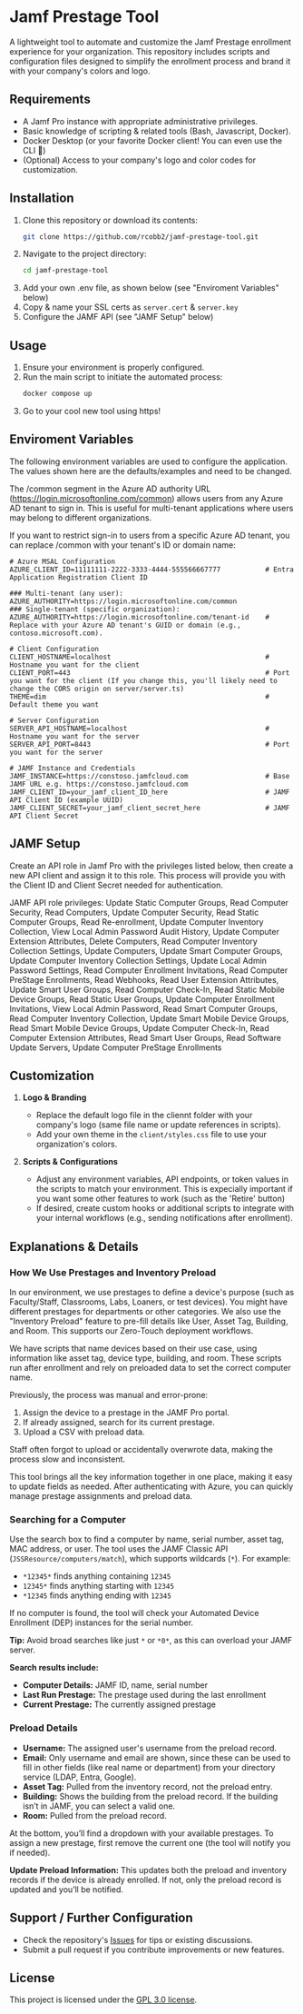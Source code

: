 # Jamf Prestage Tool

A lightweight tool to automate and customize the Jamf Prestage enrollment experience for your organization. This repository includes scripts and configuration files designed to simplify the enrollment process and brand it with your company's colors and logo.

## Requirements
- A Jamf Pro instance with appropriate administrative privileges.
- Basic knowledge of scripting & related tools (Bash, Javascript, Docker).
- Docker Desktop (or your favorite Docker client! You can even use the CLI 🥲)
- (Optional) Access to your company's logo and color codes for customization.

## Installation
1. Clone this repository or download its contents:
   ```bash
   git clone https://github.com/rcobb2/jamf-prestage-tool.git
   ```
2. Navigate to the project directory:
   ```bash
   cd jamf-prestage-tool
   ```
3. Add your own .env file, as shown below (see "Enviroment Variables" below)
4. Copy & name your SSL certs as `server.cert` & `server.key`
5. Configure the JAMF API (see "JAMF Setup" below)

## Usage
1. Ensure your environment is properly configured.
2. Run the main script to initiate the automated process:
   ```bash
   docker compose up
   ```
3. Go to your cool new tool using https!

## Enviroment Variables
The following environment variables are used to configure the application. The values shown here are the defaults/examples and need to be changed.

The /common segment in the Azure AD authority URL (https://login.microsoftonline.com/common) allows users from any Azure AD tenant to sign in. This is useful for multi-tenant applications where users may belong to different organizations.

If you want to restrict sign-in to users from a specific Azure AD tenant, you can replace /common with your tenant's ID or domain name:

```env
# Azure MSAL Configuration
AZURE_CLIENT_ID=11111111-2222-3333-4444-555566667777           # Entra Application Registration Client ID

### Multi-tenant (any user):
AZURE_AUTHORITY=https://login.microsoftonline.com/common
### Single-tenant (specific organization):
AZURE_AUTHORITY=https://login.microsoftonline.com/tenant-id    # Replace with your Azure AD tenant's GUID or domain (e.g., contoso.microsoft.com).

# Client Configuration
CLIENT_HOSTNAME=localhost                                      # Hostname you want for the client
CLIENT_PORT=443                                                # Port you want for the client (If you change this, you'll likely need to change the CORS origin on server/server.ts)
THEME=dim                                                      # Default theme you want

# Server Configuration
SERVER_API_HOSTNAME=localhost                                  # Hostname you want for the server
SERVER_API_PORT=8443                                           # Port you want for the server

# JAMF Instance and Credentials
JAMF_INSTANCE=https://constoso.jamfcloud.com                   # Base JAMF URL e.g. https://constoso.jamfcloud.com
JAMF_CLIENT_ID=your_jamf_client_ID_here                        # JAMF API Client ID (example UUID)
JAMF_CLIENT_SECRET=your_jamf_client_secret_here                # JAMF API Client Secret
```

## JAMF Setup
Create an API role in Jamf Pro with the privileges listed below, then create a new API client and assign it to this role. This process will provide you with the Client ID and Client Secret needed for authentication.

JAMF API role privileges:
Update Static Computer Groups, Read Computer Security, Read Computers, Update Computer Security, Read Static Computer Groups, Read Re-enrollment, Update Computer Inventory Collection, View Local Admin Password Audit History, Update Computer Extension Attributes, Delete Computers, Read Computer Inventory Collection Settings, Update Computers, Update Smart Computer Groups, Update Computer Inventory Collection Settings, Update Local Admin Password Settings, Read Computer Enrollment Invitations, Read Computer PreStage Enrollments, Read Webhooks, Read User Extension Attributes, Update Smart User Groups, Read Computer Check-In, Read Static Mobile Device Groups, Read Static User Groups, Update Computer Enrollment Invitations, View Local Admin Password, Read Smart Computer Groups, Read Computer Inventory Collection, Update Smart Mobile Device Groups, Read Smart Mobile Device Groups, Update Computer Check-In, Read Computer Extension Attributes, Read Smart User Groups, Read Software Update Servers, Update Computer PreStage Enrollments

## Customization
1. **Logo & Branding**
   - Replace the default logo file in the cliennt folder with your company's logo (same file name or update references in scripts).
   - Add your own theme in the `client/styles.css` file to use your organization's colors.

2. **Scripts & Configurations**
   - Adjust any environment variables, API endpoints, or token values in the scripts to match your environment. This is expecially important if you want some other features to work (such as the 'Retire' button)
   - If desired, create custom hooks or additional scripts to integrate with your internal workflows (e.g., sending notifications after enrollment).

## Explanations & Details

### How We Use Prestages and Inventory Preload
In our environment, we use prestages to define a device's purpose (such as Faculty/Staff, Classrooms, Labs, Loaners, or test devices). You might have different prestages for departments or other categories. We also use the "Inventory Preload" feature to pre-fill details like User, Asset Tag, Building, and Room. This supports our Zero-Touch deployment workflows.

We have scripts that name devices based on their use case, using information like asset tag, device type, building, and room. These scripts run after enrollment and rely on preloaded data to set the correct computer name.

Previously, the process was manual and error-prone:
1. Assign the device to a prestage in the JAMF Pro portal.
2. If already assigned, search for its current prestage.
3. Upload a CSV with preload data.

Staff often forgot to upload or accidentally overwrote data, making the process slow and inconsistent.

This tool brings all the key information together in one place, making it easy to update fields as needed. After authenticating with Azure, you can quickly manage prestage assignments and preload data.

### Searching for a Computer
Use the search box to find a computer by name, serial number, asset tag, MAC address, or user. The tool uses the JAMF Classic API (`JSSResource/computers/match`), which supports wildcards (`*`). For example:

- `*12345*` finds anything containing `12345`
- `12345*` finds anything starting with `12345`
- `*12345` finds anything ending with `12345`

If no computer is found, the tool will check your Automated Device Enrollment (DEP) instances for the serial number.

**Tip:** Avoid broad searches like just `*` or `*0*`, as this can overload your JAMF server.

**Search results include:**
- **Computer Details:** JAMF ID, name, serial number
- **Last Run Prestage:** The prestage used during the last enrollment
- **Current Prestage:** The currently assigned prestage

### Preload Details
- **Username:** The assigned user's username from the preload record.
- **Email:** Only username and email are shown, since these can be used to fill in other fields (like real name or department) from your directory service (LDAP, Entra, Google).
- **Asset Tag:** Pulled from the inventory record, not the preload entry.
- **Building:** Shows the building from the preload record. If the building isn’t in JAMF, you can select a valid one.
- **Room:** Pulled from the preload record.

At the bottom, you’ll find a dropdown with your available prestages. To assign a new prestage, first remove the current one (the tool will notify you if needed).

**Update Preload Information:**
This updates both the preload and inventory records if the device is already enrolled. If not, only the preload record is updated and you’ll be notified.


## Support / Further Configuration
- Check the repository's [Issues](../../issues) for tips or existing discussions.
- Submit a pull request if you contribute improvements or new features.

## License
This project is licensed under the [GPL 3.0 license](LICENSE).